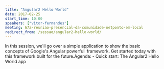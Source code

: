 ```yaml
---
title: "Angular2 Hello World"
date: 2017-02-25
start_time: 10:00
speakers: ["vitor-fernandes"]
meeting: 67a-reuniao-presencial-da-comunidade-netponto-em-local
redirect_from: /sessao/angular2-hello-world/
---
```


In this session, we'll go over a simple application to show the basic concepts of Google's Angular powerfull framework. Get started today with this framework built for the future.Agenda: - Quick start: The Angular2 Hello World app
